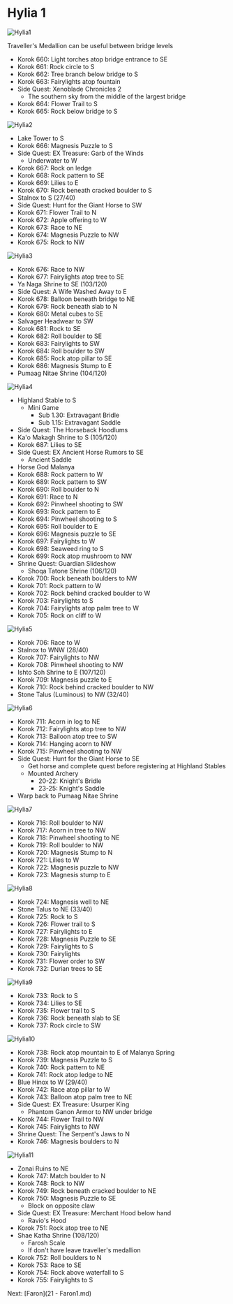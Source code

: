 # Hylia 1

![Hylia1](images/Hylia1.PNG)

Traveller's Medallion can be useful between bridge levels

* Korok 660: Light torches atop bridge entrance to SE
* Korok 661: Rock circle to S
* Korok 662: Tree branch below bridge to S
* Korok 663: Fairylights atop fountain
* Side Quest: Xenoblade Chronicles 2
  * The southern sky from the middle of the largest bridge
* Korok 664: Flower Trail to S
* Korok 665: Rock below bridge to S

![Hylia2](images/Hylia2.PNG)

* Lake Tower to S
* Korok 666: Magnesis Puzzle to S
* Side Quest: EX Treasure: Garb of the Winds
  * Underwater to W
* Korok 667: Rock on ledge
* Korok 668: Rock pattern to SE
* Korok 669: Lilies to E
* Korok 670: Rock beneath cracked boulder to S
* Stalnox to S (27/40)
* Side Quest: Hunt for the Giant Horse to SW
* Korok 671: Flower Trail to N
* Korok 672: Apple offering to W
* Korok 673: Race to NE
* Korok 674: Magnesis Puzzle to NW
* Korok 675: Rock to NW

![Hylia3](images/Hylia3.PNG)

* Korok 676: Race to NW
* Korok 677: Fairylights atop tree to SE
* Ya Naga Shrine to SE (103/120)
* Side Quest: A Wife Washed Away to E
* Korok 678: Balloon beneath bridge to NE
* Korok 679: Rock beneath slab to N
* Korok 680: Metal cubes to SE
* Salvager Headwear to SW
* Korok 681: Rock to SE
* Korok 682: Roll boulder to SE
* Korok 683: Fairylights to SW
* Korok 684: Roll boulder to SW
* Korok 685: Rock atop pillar to SE
* Korok 686: Magnesis Stump to E
* Pumaag Nitae Shrine (104/120)

![Hylia4](images/Hylia4.PNG)

* Highland Stable to S
  * Mini Game
    * Sub 1.30: Extravagant Bridle
    * Sub 1.15: Extravagant Saddle
* Side Quest: The Horseback Hoodlums
* Ka'o Makagh Shrine to S (105/120)
* Korok 687: Lilies to SE
* Side Quest: EX Ancient Horse Rumors to SE
  * Ancient Saddle
* Horse God Malanya
* Korok 688: Rock pattern to W
* Korok 689: Rock pattern to SW
* Korok 690: Roll boulder to N
* Korok 691: Race to N
* Korok 692: Pinwheel shooting to SW
* Korok 693: Rock pattern to E
* Korok 694: Pinwheel shooting to S
* Korok 695: Roll boulder to E
* Korok 696: Magnesis puzzle to SE
* Korok 697: Fairylights to W
* Korok 698: Seaweed ring to S
* Korok 699: Rock atop mushroom to NW
* Shrine Quest: Guardian Slideshow
  * Shoqa Tatone Shrine (106/120)
* Korok 700: Rock beneath boulders to NW
* Korok 701: Rock pattern to W
* Korok 702: Rock behind cracked boulder to W
* Korok 703: Fairylights to S
* Korok 704: Fairylights atop palm tree to W
* Korok 705: Rock on cliff to W

![Hylia5](images/Hylia5.PNG)

* Korok 706: Race to W
* Stalnox to WNW (28/40)
* Korok 707: Fairylights to NW
* Korok 708: Pinwheel shooting to NW
* Ishto Soh Shrine to E (107/120)
* Korok 709: Magnesis puzzle to E
* Korok 710: Rock behind cracked boulder to NW
* Stone Talus (Luminous) to NW (32/40)

![Hylia6](images/Hylia6.PNG)

* Korok 711: Acorn in log to NE
* Korok 712: Fairylights atop tree to NW
* Korok 713: Balloon atop tree to SW
* Korok 714: Hanging acorn to NW
* Korok 715: Pinwheel shooting to NW
* Side Quest: Hunt for the Giant Horse to SE
  * Get horse and complete quest before registering at Highland Stables
  * Mounted Archery
    * 20-22: Knight's Bridle
    * 23-25: Knight's Saddle
* Warp back to Pumaag Nitae Shrine

![Hylia7](images/Hylia7.PNG)

* Korok 716: Roll boulder to NW
* Korok 717: Acorn in tree to NW
* Korok 718: Pinwheel shooting to NE
* Korok 719: Roll boulder to NW
* Korok 720: Magnesis Stump to N
* Korok 721: Lilies to W
* Korok 722: Magnesis puzzle to NW
* Korok 723: Magnesis stump to E

![Hylia8](images/Hylia8.PNG)

* Korok 724: Magnesis well to NE
* Stone Talus to NE (33/40)
* Korok 725: Rock to S
* Korok 726: Flower trail to S
* Korok 727: Fairylights to E
* Korok 728: Magnesis Puzzle to SE
* Korok 729: Fairylights to S
* Korok 730: Fairylights
* Korok 731: Flower order to SW
* Korok 732: Durian trees to SE

![Hylia9](images/Hylia9.PNG)

* Korok 733: Rock to S
* Korok 734: Lilies to SE
* Korok 735: Flower trail to S
* Korok 736: Rock beneath slab to SE
* Korok 737: Rock circle to SW

![Hylia10](images/Hylia10.PNG)

* Korok 738: Rock atop mountain to E of Malanya Spring
* Korok 739: Magnesis Puzzle to S
* Korok 740: Rock pattern to NE
* Korok 741: Rock atop ledge to NE
* Blue Hinox to W (29/40)
* Korok 742: Race atop pillar to W
* Korok 743: Balloon atop palm tree to NE
* Side Quest: EX Treasure: Usurper King
  * Phantom Ganon Armor to NW under bridge
* Korok 744: Flower Trail to NW
* Korok 745: Fairylights to NW
* Shrine Quest: The Serpent's Jaws to N
* Korok 746: Magnesis boulders to N

![Hylia11](images/Hylia11.PNG)

* Zonai Ruins to NE
* Korok 747: Match boulder to N
* Korok 748: Rock to NW
* Korok 749: Rock beneath cracked boulder to NE
* Korok 750: Magnesis Puzzle to SE
  * Block on opposite claw
* Side Quest: EX Treasure: Merchant Hood below hand
  * Ravio's Hood
* Korok 751: Rock atop tree to NE
* Shae Katha Shrine (108/120)
  * Farosh Scale
  * If don't have leave traveller's medallion
* Korok 752: Roll boulders to N
* Korok 753: Race to SE
* Korok 754: Rock above waterfall to S
* Korok 755: Fairylights to S

Next: [Faron](21 - Faron1.md)
